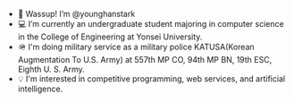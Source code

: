- 👋 Wassup! I’m @younghanstark
- 💻 I’m currently an undergraduate student majoring in computer science in the College of Engineering at Yonsei University.
- 🪖 I'm doing military service as a military police KATUSA(Korean Augmentation To U.S. Army) at 557th MP CO, 94th MP BN, 19th ESC, Eighth U. S. Army.
- 💡 I'm interested in competitive programming, web services, and artificial intelligence.

<!---
younghanstark/younghanstark is a ✨ special ✨ repository because its `README.md` (this file) appears on your GitHub profile.
You can click the Preview link to take a look at your changes.
--->

